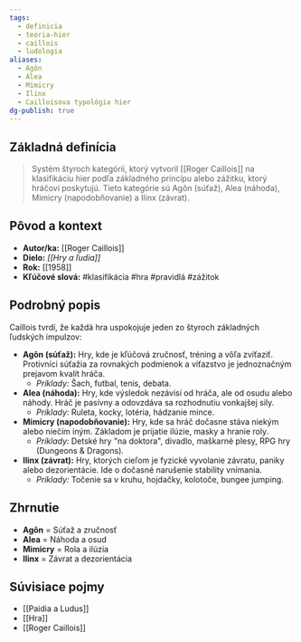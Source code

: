 ```yaml
---
tags:
  - definicia
  - teoria-hier
  - caillois
  - ludologia
aliases:
  - Agôn
  - Alea
  - Mimicry
  - Ilinx
  - Cailloisova typológia hier
dg-publish: true
---
```

## Základná definícia

> Systém štyroch kategórií, ktorý vytvoril [[Roger Caillois]] na klasifikáciu hier podľa základného princípu alebo zážitku, ktorý hráčovi poskytujú. Tieto kategórie sú Agôn (súťaž), Alea (náhoda), Mimicry (napodobňovanie) a Ilinx (závrat).

## Pôvod a kontext

* **Autor/ka:** [[Roger Caillois]]
* **Dielo:** *[[Hry a ľudia]]*
* **Rok:** [[1958]]
* **Kľúčové slová:** #klasifikácia #hra #pravidlá #zážitok

## Podrobný popis

Caillois tvrdí, že každá hra uspokojuje jeden zo štyroch základných ľudských impulzov:

* **Agôn (súťaž):** Hry, kde je kľúčová zručnosť, tréning a vôľa zvíťaziť. Protivníci súťažia za rovnakých podmienok a víťazstvo je jednoznačným prejavom kvalít hráča.
    * *Príklady:* Šach, futbal, tenis, debata.
* **Alea (náhoda):** Hry, kde výsledok nezávisí od hráča, ale od osudu alebo náhody. Hráč je pasívny a odovzdáva sa rozhodnutiu vonkajšej sily.
    * *Príklady:* Ruleta, kocky, lotéria, hádzanie mince.
* **Mimicry (napodobňovanie):** Hry, kde sa hráč dočasne stáva niekým alebo niečím iným. Základom je prijatie ilúzie, masky a hranie roly.
    * *Príklady:* Detské hry "na doktora", divadlo, maškarné plesy, RPG hry (Dungeons & Dragons).
* **Ilinx (závrat):** Hry, ktorých cieľom je fyzické vyvolanie závratu, paniky alebo dezorientácie. Ide o dočasné narušenie stability vnímania.
    * *Príklady:* Točenie sa v kruhu, hojdačky, kolotoče, bungee jumping.

## Zhrnutie

* **Agôn** = Súťaž a zručnosť
* **Alea** = Náhoda a osud
* **Mimicry** = Rola a ilúzia
* **Ilinx** = Závrat a dezorientácia

## Súvisiace pojmy

* [[Paidia a Ludus]]
* [[Hra]]
* [[Roger Caillois]]
